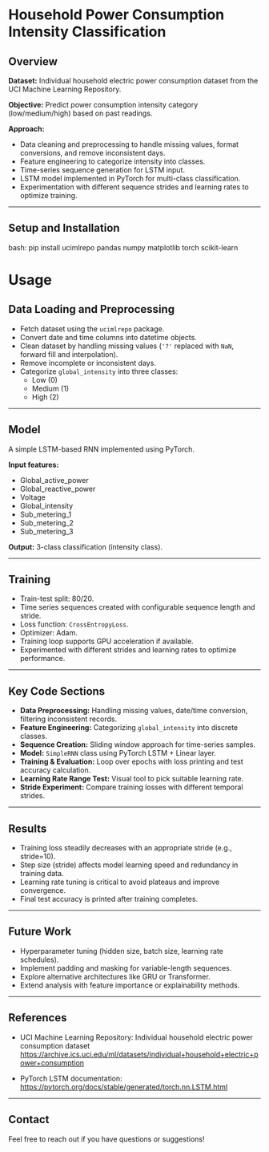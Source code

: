 # Household Power Consumption Intensity Classification

## Overview

**Dataset:** Individual household electric power consumption dataset from the UCI Machine Learning Repository.

**Objective:** Predict power consumption intensity category (low/medium/high) based on past readings.

**Approach:**

- Data cleaning and preprocessing to handle missing values, format conversions, and remove inconsistent days.
- Feature engineering to categorize intensity into classes.
- Time-series sequence generation for LSTM input.
- LSTM model implemented in PyTorch for multi-class classification.
- Experimentation with different sequence strides and learning rates to optimize training.

---

## Setup and Installation
bash:
pip install ucimlrepo pandas numpy matplotlib torch scikit-learn

# Usage

## Data Loading and Preprocessing

- Fetch dataset using the `ucimlrepo` package.
- Convert date and time columns into datetime objects.
- Clean dataset by handling missing values (`'?'` replaced with `NaN`, forward fill and interpolation).
- Remove incomplete or inconsistent days.
- Categorize `global_intensity` into three classes:
  - Low (0)
  - Medium (1)
  - High (2)

---

## Model

A simple LSTM-based RNN implemented using PyTorch.

**Input features:**

- Global_active_power
- Global_reactive_power
- Voltage
- Global_intensity
- Sub_metering_1
- Sub_metering_2
- Sub_metering_3

**Output:** 3-class classification (intensity class).

---

## Training

- Train-test split: 80/20.
- Time series sequences created with configurable sequence length and stride.
- Loss function: `CrossEntropyLoss`.
- Optimizer: Adam.
- Training loop supports GPU acceleration if available.
- Experimented with different strides and learning rates to optimize performance.

---

## Key Code Sections

- **Data Preprocessing:** Handling missing values, date/time conversion, filtering inconsistent records.
- **Feature Engineering:** Categorizing `global_intensity` into discrete classes.
- **Sequence Creation:** Sliding window approach for time-series samples.
- **Model:** `SimpleRNN` class using PyTorch LSTM + Linear layer.
- **Training & Evaluation:** Loop over epochs with loss printing and test accuracy calculation.
- **Learning Rate Range Test:** Visual tool to pick suitable learning rate.
- **Stride Experiment:** Compare training losses with different temporal strides.

---

## Results

- Training loss steadily decreases with an appropriate stride (e.g., stride=10).
- Step size (stride) affects model learning speed and redundancy in training data.
- Learning rate tuning is critical to avoid plateaus and improve convergence.
- Final test accuracy is printed after training completes.

---

## Future Work

- Hyperparameter tuning (hidden size, batch size, learning rate schedules).
- Implement padding and masking for variable-length sequences.
- Explore alternative architectures like GRU or Transformer.
- Extend analysis with feature importance or explainability methods.

---

## References

- UCI Machine Learning Repository: Individual household electric power consumption dataset  
  https://archive.ics.uci.edu/ml/datasets/individual+household+electric+power+consumption

- PyTorch LSTM documentation:  
  https://pytorch.org/docs/stable/generated/torch.nn.LSTM.html

---

## Contact

Feel free to reach out if you have questions or suggestions!
